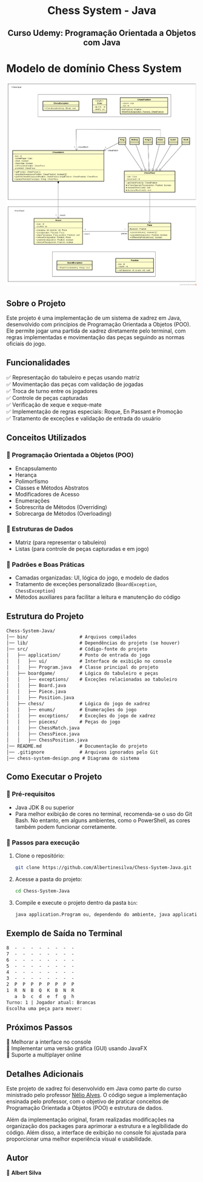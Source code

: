 <h1 align="center">Chess System - Java</h1>

<h2 align="center">Curso Udemy: Programação Orientada a Objetos com Java </h2>

# Modelo de domínio Chess System

![Modelo de domínio Chess System](chess-system-design.png)

## Sobre o Projeto

Este projeto é uma implementação de um sistema de xadrez em Java, desenvolvido com princípios de Programação Orientada a Objetos (POO). Ele permite jogar uma partida de xadrez diretamente pelo terminal, com regras implementadas e movimentação das peças seguindo as normas oficiais do jogo.

## Funcionalidades

✅ Representação do tabuleiro e peças usando matriz <br>
✅ Movimentação das peças com validação de jogadas <br>
✅ Troca de turno entre os jogadores <br>
✅ Controle de peças capturadas <br>
✅ Verificação de xeque e xeque-mate <br>
✅ Implementação de regras especiais: Roque, En Passant e Promoção <br>
✅ Tratamento de exceções e validação de entrada do usuário <br>

## Conceitos Utilizados

### 🔹 Programação Orientada a Objetos (POO)

- Encapsulamento
- Herança
- Polimorfismo
- Classes e Métodos Abstratos
- Modificadores de Acesso
- Enumerações
- Sobrescrita de Métodos (Overriding)
- Sobrecarga de Métodos (Overloading)

### 🔹 Estruturas de Dados

- Matriz (para representar o tabuleiro)
- Listas (para controle de peças capturadas e em jogo)

### 🔹 Padrões e Boas Práticas

- Camadas organizadas: UI, lógica do jogo, e modelo de dados
- Tratamento de exceções personalizado (`BoardException`, `ChessException`)
- Métodos auxiliares para facilitar a leitura e manutenção do código

## Estrutura do Projeto

```
Chess-System-Java/
│── bin/                   # Arquivos compilados
│── lib/                   # Dependências do projeto (se houver)
│── src/                   # Código-fonte do projeto
│   ├── application/       # Ponto de entrada do jogo
│   │   ├── ui/            # Interface de exibição no console
│   │   ├── Program.java   # Classe principal do projeto
│   ├── boardgame/         # Lógica do tabuleiro e peças
│   │   ├── exceptions/    # Exceções relacionadas ao tabuleiro
│   │   ├── Board.java     
│   │   ├── Piece.java     
│   │   ├── Position.java  
│   ├── chess/             # Lógica do jogo de xadrez
│   │   ├── enums/         # Enumerações do jogo
│   │   ├── exceptions/    # Exceções do jogo de xadrez
│   │   ├── pieces/        # Peças do jogo
│   │   ├── ChessMatch.java
│   │   ├── ChessPiece.java
│   │   ├── ChessPosition.java
│── README.md              # Documentação do projeto
│── .gitignore             # Arquivos ignorados pelo Git
│── chess-system-design.png # Diagrama do sistema

```

## Como Executar o Projeto

### 🔹 Pré-requisitos

- Java JDK 8 ou superior
- Para melhor exibição de cores no terminal, recomenda-se o uso do Git Bash. No entanto, em alguns ambientes, como o PowerShell, as cores também podem funcionar corretamente.

### 🔹 Passos para execução

1. Clone o repositório:
   ```sh
   git clone https://github.com/Albertinesilva/Chess-System-Java.git
   ```
2. Acesse a pasta do projeto:
   ```sh
   cd Chess-System-Java
   ```
3. Compile e execute o projeto dentro da pasta `bin`:
   ```sh
   java application.Program ou, dependendo do ambiente, java application/Program
   ```
   
## Exemplo de Saída no Terminal

```
8  -  -  -  -  -  -  -  -
7  -  -  -  -  -  -  -  -
6  -  -  -  -  -  -  -  -
5  -  -  -  -  -  -  -  -
4  -  -  -  -  -  -  -  -
3  -  -  -  -  -  -  -  -
2  P  P  P  P  P  P  P  P
1  R  N  B  Q  K  B  N  R
   a  b  c  d  e  f  g  h
Turno: 1 | Jogador atual: Brancas
Escolha uma peça para mover:
```

## Próximos Passos

🔹 Melhorar a interface no console <br>
🔹 Implementar uma versão gráfica (GUI) usando JavaFX <br>
🔹 Suporte a multiplayer online <br>

## Detalhes Adicionais

Este projeto de xadrez foi desenvolvido em Java como parte do curso ministrado pelo professor [Nélio Alves](https://github.com/acenelio). O código segue a implementação ensinada pelo professor, com o objetivo de praticar conceitos de Programação Orientada a Objetos (POO) e estrutura de dados.

Além da implementação original, foram realizadas modificações na organização dos packages para aprimorar a estrutura e a legibilidade do código. Além disso, a interface de exibição no console foi ajustada para proporcionar uma melhor experiência visual e usabilidade.

## Autor

👤 **Albert Silva**

